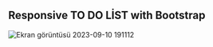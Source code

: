 ## Responsive TO DO LİST with Bootstrap   


![Ekran görüntüsü 2023-09-10 191112](https://github.com/Batuhanbyr/Bootstrap/assets/95686987/9aa2a851-563c-4619-a1a9-8c06b4737dbe)

